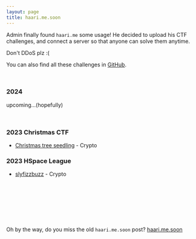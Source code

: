 ```yaml
---
layout: page
title: haari.me.soon
---
```


Admin finally found `haari.me` some usage! He decided to upload his CTF challenges, and connect a server so that anyone can solve them anytime.

Don't DDoS plz :(

You can also find all these challenges in [GitHub](https://github.com/soon-haari/my-ctf-challenges).

<br>

### 2024

upcoming...(hopefully)

<br>

### 2023 Christmas CTF

- [Christmas tree seedling](http://soon.haari.me/haarime/christmas_tree_seedling/) - Crypto

### 2023 HSpace League

- [slyfizzbuzz](https://soon.haari.me/haarime/slyfizzbuzz/) - Crypto

<br><br><br><br><br><br>

Oh by the way, do you miss the old `haari.me.soon` post?
[haari.me.soon](../old_haarime)